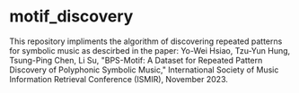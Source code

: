 # motif_discovery
This repository impliments the algorithm of discovering repeated patterns for symbolic music as descirbed in the paper: Yo-Wei Hsiao, Tzu-Yun Hung, Tsung-Ping Chen, Li Su, "BPS-Motif: A Dataset for Repeated Pattern Discovery of Polyphonic Symbolic Music," International Society of Music Information Retrieval Conference (ISMIR), November 2023. 
